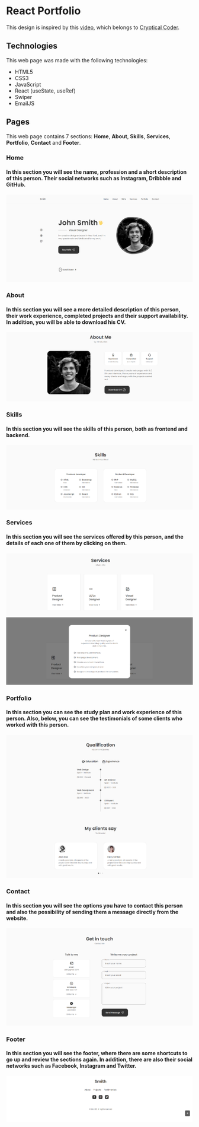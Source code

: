 # React Portfolio
This design is inspired by this [video](https://youtu.be/3aCoZudPEKE), which belongs to [Cryptical Coder](https://www.youtube.com/@CrypticalCoder).

## Technologies
This web page was made with the following technologies:
- HTML5
- CSS3
- JavaScript
- React (useState, useRef)
- Swiper
- EmailJS

## Pages
This web page contains 7 sections: **Home**, **About**, **Skills**, **Services**, **Portfolio**, **Contact** and **Footer**.

### Home
#### In this section you will see the name, profession and a short description of this person. Their social networks such as Instagram, Dribbble and GitHub.
![preview home section](src/assets/preview-home.png)

### About
#### In this section you will see a more detailed description of this person, their work experience, completed projects and their support availability. In addition, you will be able to download his CV.
![preview about section](src/assets/preview-about.png)

### Skills
#### In this section you will see the skills of this person, both as frontend and backend.
![preview skills section](src/assets/preview-skills.png)

### Services
#### In this section you will see the services offered by this person, and the details of each one of them by clicking on them.
![preview services section 1](src/assets/preview-services-1.png)
![preview services section 1](src/assets/preview-services-2.png)

### Portfolio
#### In this section you can see the study plan and work experience of this person. Also, below, you can see the testimonials of some clients who worked with this person.
![preview portfolio section](src/assets/preview-portfolio.png)

### Contact
#### In this section you will see the options you have to contact this person and also the possibility of sending them a message directly from the website.
![preview contact section](src/assets/preview-contact.png)

### Footer
#### In this section you will see the footer, where there are some shortcuts to go up and review the sections again. In addition, there are also their social networks such as Facebook, Instagram and Twitter.
![preview footer section](src/assets/preview-footer.png)
